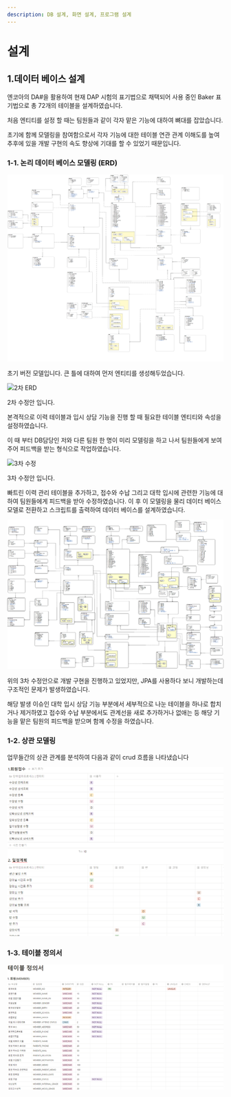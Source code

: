 ```yaml
---
description: DB 설계, 화면 설계, 프로그램 설계
---
```


# 설계

## 1.데이터 베이스 설계

엔코아의 DA#을 활용하여 현재 DAP 시험의 표기법으로 채택되어 사용 중인 Baker 표기법으로 총 72개의 테이블을 설계하였습니다.



처음 엔티티를 설정 할 때는 팀원들과 같이 각자 맡은 기능에 대하여 뼈대를 잡았습니다.

초기에 함께 모델링을 참여함으로서 각자 기능에 대한 테이블 연관 관계 이해도를 높여 추후에 있을 개발 구현의 속도 향상에 기대를 할 수 있었기 때문입니다.

### 1-1. 논리 데이터 베이스 모델링 (ERD)

![초기 ERD](<../../.gitbook/assets/아이러니 1차.png>)

초기 버전 모델입니다. 큰 틀에 대하여 먼저 엔티티를 생성해두었습니다.



![2차 ERD](<../../.gitbook/assets/DA# 2차.PNG>)

2차 수정안 입니다.&#x20;

본격적으로 이력 테이블과 입시 상담 기능을 진행 할 때 필요한 테이블 엔티티와 속성을 설정하였습니다.

이 때 부터 DB담당인 저와 다른 팀원 한 명이 미리 모델링을 하고 나서 팀원들에게 보여주어 피드백을 받는 형식으로 작업하였습니다.

&#x20;

![3차 수정](<../../.gitbook/assets/3차 db.png>)

3차 수정안 입니다.

빠트린 이력 관리 테이블을 추가하고, 접수와 수납 그리고 대학 입시에 관련한 기능에 대하여 팀원들에게 피드백을 받아 수정하였습니다. 이 후 이 모델링을 물리 데이터 베이스 모델로 전환하고 스크립트를 출력하여 데이터 베이스를 설계하였습니다.

![최종](../../.gitbook/assets/최종.PNG)

위의 3차 수정안으로 개발 구현을 진행하고 있었지만, JPA를 사용하다 보니 개발하는데 구조적인 문제가 발생하였습니다.

&#x20;해당 발생 이슈인 대학 입시 상담 기능 부분에서 세부적으로 나눈 테이블을 하나로 합치거나 제거하였고 접수와 수납 부분에서도 관계선을 새로 추가하거나 없애는 등 해당 기능을 맡은 팀원의 피드백을 받으며 함께 수정을 하였습니다.&#x20;



### 1-2. 상관 모델링&#x20;

업무들간의 상관 관계를 분석하여 다음과 같이 crud 흐름을 나타냈습니다

![](../../.gitbook/assets/상관모델링.PNG)

### 1-3. 테이블 정의서&#x20;

![](../../.gitbook/assets/테이블정의서.PNG)

